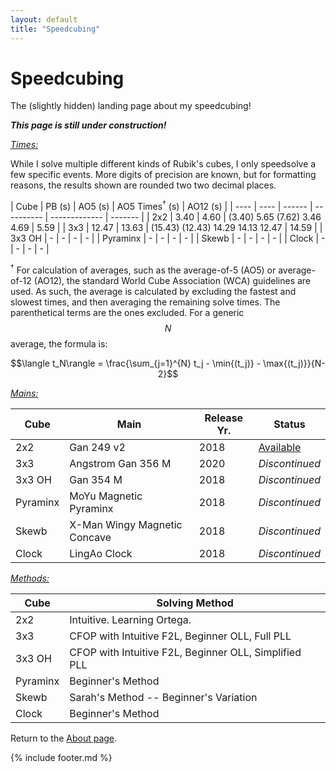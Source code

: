 ```yaml
---
layout: default
title: "Speedcubing"
---
```


<script src="https://unpkg.com/vanilla-back-to-top@7.2.1/dist/vanilla-back-to-top.min.js"></script>
<script>addBackToTop({
  diameter: 56,
  backgroundColor: 'rgb(106, 159, 181)',
  textColor: '#fff'
})</script>

<script
  src="https://cdn.mathjax.org/mathjax/latest/MathJax.js?config=TeX-AMS-MML_HTMLorMML"
  type="text/javascript">
</script>


<h1 class="page-title">Speedcubing</h1>

The (slightly hidden) landing page about my speedcubing! 

***This page is still under construction!***

<u><i>Times:</i></u>

While I solve multiple different kinds of Rubik's cubes, I only speedsolve a few specific events. More digits of precision are known, but for formatting reasons, the results shown are rounded two two decimal places.

| Cube | PB (s) | AO5 (s) | AO5 Times<sup>&dagger;</sup> (s) | AO12 (s) |
| ---- | ---- | ------ | ---------- | ------------- | ------- |
| 2x2 | 3.40 | 4.60 | (3.40) 5.65 (7.62) 3.46 4.69 | 5.59 |
| 3x3 | 12.47 | 13.63 | (15.43) (12.43) 14.29 14.13 12.47 | 14.59 |
| 3x3 OH | - | - | - | - |
| Pyraminx | - | - | - | - |
| Skewb |  - | - | - | - |
| Clock |  - | - | - | - | 

<sup>&dagger;</sup> For calculation of averages, such as the average-of-5 (AO5) or average-of-12 (AO12), the standard World Cube Association (WCA) guidelines are used. As such, the average is calculated by excluding the fastest and slowest times, and then averaging the remaining solve times. The parenthetical terms are the ones excluded. For a generic $$N$$ average, the formula is:

$$\langle t_N\rangle = \frac{\sum_{j=1}^{N} t_j - \min{(t_j)} - \max{(t_j)}}{N-2}$$

<u><i>Mains:</i></u>

| Cube | Main | Release Yr. | Status |
| ---- | ---- | ----------- | ------ |
| 2x2 | Gan 249 v2 | 2018 | [Available](https://www.thecubicle.com/products/gan-249-v2?_pos=1&_sid=8740585db&_ss=r) |
| 3x3 | Angstrom Gan 356 M | 2020 | *Discontinued* |
| 3x3 OH | Gan 354 M | 2018 | *Discontinued* |
| Pyraminx | MoYu Magnetic Pyraminx | 2018 | *Discontinued* |
| Skewb | X-Man Wingy Magnetic Concave | 2018 | *Discontinued* |
| Clock | LingAo Clock | 2018 | *Discontinued* |

<u><i>Methods:</i></u>

| Cube | Solving Method |
| ---- | -------------- |
| 2x2 | Intuitive. Learning Ortega. |
| 3x3 | CFOP with Intuitive F2L, Beginner OLL, Full PLL |
| 3x3 OH | CFOP with Intuitive F2L, Beginner OLL, Simplified PLL |
| Pyraminx | Beginner's Method |
| Skewb | Sarah's Method -- Beginner's Variation |
| Clock | Beginner's Method |

Return to the <a href="/about/index.html">About page</a>.

{% include footer.md %}